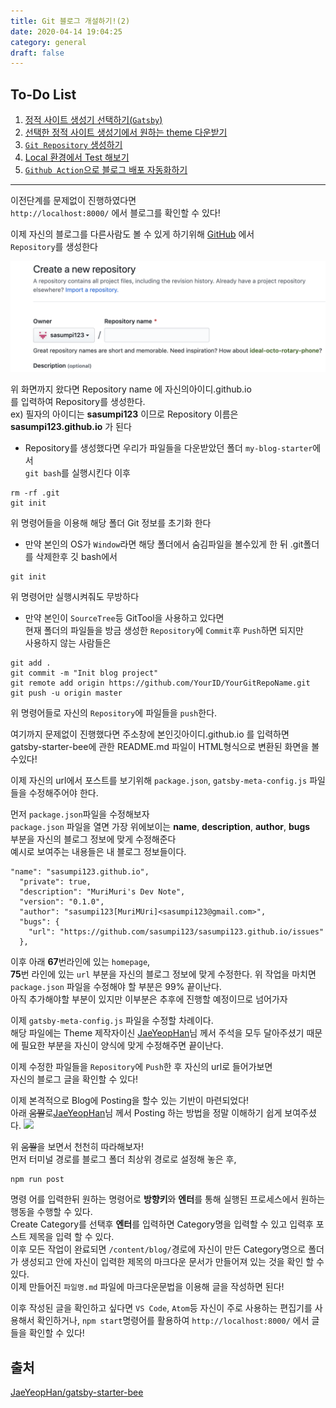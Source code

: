 ```yaml
---
title: Git 블로그 개설하기!(2)
date: 2020-04-14 19:04:25
category: general
draft: false
---
```


## To-Do List


1. [정적 사이트 생성기 선택하기(`Gatsby`)](https://sasumpi123.github.io/general/gitblog1/)
2. [선택한 정적 사이트 생성기에서 원하는 theme 다운받기](https://sasumpi123.github.io/general/gitblog1/)
3. [`Git Repository` 생성하기](https://sasumpi123.github.io/general/gitblog2/)
4. [Local 환경에서 Test 해보기](https://sasumpi123.github.io/general/gitblog2/)
5. [`Github Action`으로  블로그 배포 자동화하기](https://sasumpi123.github.io/general/gitblog3/)




***      

이전단계를 문제없이 진행하였다면    
`http://localhost:8000/` 에서 블로그를 확인할 수 있다!

이제 자신의 블로그를 다른사람도 볼 수 있게 하기위해 [GitHub](https://github.com/) 에서   
 `Repository`를 생성한다

 ![](./images/gitRepository.png)

 위 화면까지 왔다면 Repository name 에 자신의아이디.github.io   
 를 입력하여 Repository를 생성한다.   
 ex) 필자의 아이디는 **sasumpi123** 이므로 Repository 이름은   
**sasumpi123.github.io** 가 된다

- Repository를 생성했다면 우리가 파일들을 다운받았던 폴더 `my-blog-starter`에서    
`git bash`를 실행시킨다
이후 
```
rm -rf .git
git init 
```
위 명령어들을 이용해 해당 폴더 Git 정보를 초기화 한다   
- 만약 본인의 OS가 `Window`라면 해당 폴더에서 숨김파일을 볼수있게 한 뒤
.git폴더를 삭제한후 깃 bash에서 
```
git init
```
위 명령어만 실행시켜줘도 무방하다   
- 만약 본인이 `SourceTree`등 GitTool을 사용하고 있다면   
현재 폴더의 파일들을 방금 생성한 `Repository`에 `Commit`후 `Push`하면 되지만   
사용하지 않는 사람들은

```
git add .
git commit -m "Init blog project"
git remote add origin https://github.com/YourID/YourGitRepoName.git
git push -u origin master 
```

위 명령어들로 자신의 `Repository`에 파일들을 `push`한다.

여기까지 문제없이 진행했다면 주소창에 본인깃아이디.github.io 를 입력하면   
gatsby-starter-bee에 관한 README.md 파일이 HTML형식으로 변환된 화면을 볼수있다!

이제 자신의 url에서 포스트를 보기위해 `package.json`, `gatsby-meta-config.js` 파일들을 수정해주어야 한다.

먼저 `package.json`파일을 수정해보자   
`package.json` 파일을 열면 가장 위에보이는 **name**, **description**, **author**, **bugs**    
부분을 자신의 블로그 정보에 맞게 수정해준다   
예시로 보여주는 내용들은 내 블로그 정보들이다.

```js{3}
"name": "sasumpi123.github.io",
  "private": true,
  "description": "MuriMuri's Dev Note",
  "version": "0.1.0",
  "author": "sasumpi123[MuriMUri]<sasumpi123@gmail.com>",
  "bugs": {
    "url": "https://github.com/sasumpi123/sasumpi123.github.io/issues"
  },
```

이후 아래 **67**번라인에 있는 `homepage`,   
**75**번 라인에 있는 `url` 부분을 자신의 블로그 정보에 맞게 수정한다.
위 작업을 마치면 `package.json` 파일을 수정해야 할 부분은 99% 끝이난다.   
아직 추가해야할 부분이 있지만 이부분은 추후에 진행할 예정이므로 넘어가자

이제 `gatsby-meta-config.js` 파일을 수정할 차례이다.   
해당 파일에는 Theme 제작자이신 [JaeYeopHan](https://github.com/JaeYeopHan)님 께서 주석을 모두 달아주셨기 때문에 필요한 부분을 자신이 양식에 맞게 수정해주면 끝이난다.


이제 수정한 파일들을 `Repository`에 `Push`한 후 자신의 url로 들어가보면   
자신의 블로그 글을 확인할 수 있다!   

이제 본격적으로 Blog에 Posting을 할수 있는 기반이 마련되었다!   
아래 ~~움짤~~로[JaeYeopHan](https://github.com/JaeYeopHan)님 께서 Posting 하는 방법을 정말 이해하기 쉽게 보여주셨다.
![](./images/cli-tool-example.gif)


위 ~~움짤~~을 보면서 천천히 따라해보자!   
먼저 터미널 경로를 블로그 폴더 최상위 경로로 설정해 놓은 후,   
```
npm run post
```
명령 어를 입력한뒤 원하는 명령어로 **방향키**와 **엔터**를 통해 실행된 프로세스에서 원하는 행동을 수행할 수 있다.  
Create Category를 선택후 **엔터**를 입력하면 Category명을 입력할 수 있고 입력후 포스트 제목을 입력 할 수 있다.   
이후 모든 작업이 완료되면 
`/content/blog/`경로에 자신이 만든 Category명으로 폴더가 생성되고 안에
자신이 입력한 제목의 마크다운 문서가 만들어져 있는 것을 확인 할 수 있다.   
이제 만들어진 `파일명.md` 파일에 마크다운문법을 이용해 글을 작성하면 된다!

이후 작성된 글을 확인하고 싶다면 `VS Code`, `Atom`등 자신이 주로 사용하는 편집기를 사용해서 확인하거나,    `npm start`명령어를 활용하여 
`http://localhost:8000/` 에서 글들을 확인할 수 있다!



## 출처
[JaeYeopHan/gatsby-starter-bee](https://github.com/JaeYeopHan/gatsby-starter-bee)